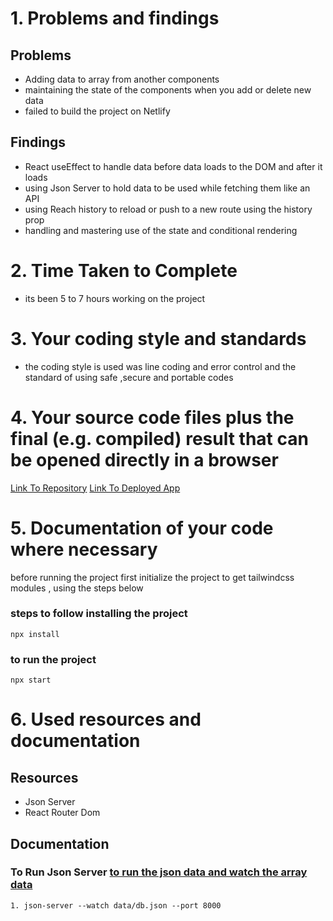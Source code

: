 <!-- @format -->

# 1. Problems and findings

## Problems

- Adding data to array from another components
- maintaining the state of the components when you add or delete new data
- failed to build the project on Netlify

## Findings

- React useEffect to handle data before data loads to the DOM and after it loads
- using Json Server to hold data to be used while fetching them like an API
- using Reach history to reload or push to a new route using the history prop
- handling and mastering use of the state and conditional rendering

# 2. Time Taken to Complete

- its been 5 to 7 hours working on the project

# 3. Your coding style and standards

- the coding style is used was line coding and error control and
  the standard of using safe ,secure and portable codes

# 4. Your source code files plus the final (e.g. compiled) result that can be opened directly in a browser

[Link To Repository](https://github.com/PrinceNiyonshuti/itenary-tracker-v2)
[Link To Deployed App](https://itenerary-v2.netlify.app/)

# 5. Documentation of your code where necessary

before running the project first initialize the project to get tailwindcss modules , using the steps below

### steps to follow installing the project

    npx install

### to run the project

    npx start

# 6. Used resources and documentation

## Resources

- Json Server
- React Router Dom

## Documentation

### To Run Json Server [to run the json data and watch the array data]()

    1. json-server --watch data/db.json --port 8000
